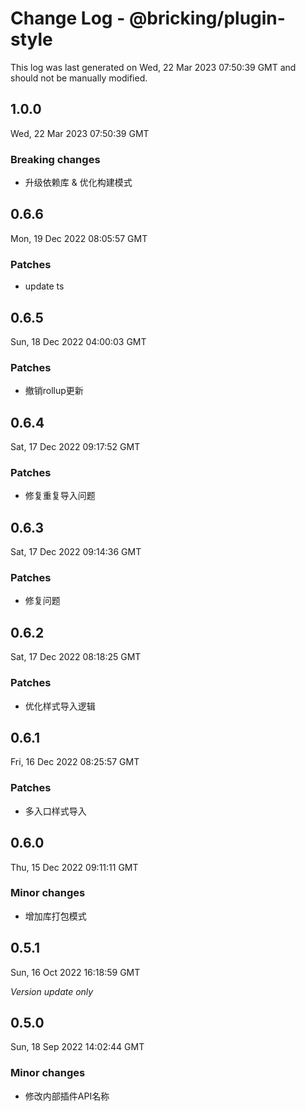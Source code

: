 # Change Log - @bricking/plugin-style

This log was last generated on Wed, 22 Mar 2023 07:50:39 GMT and should not be manually modified.

## 1.0.0
Wed, 22 Mar 2023 07:50:39 GMT

### Breaking changes

- 升级依赖库 & 优化构建模式

## 0.6.6
Mon, 19 Dec 2022 08:05:57 GMT

### Patches

- update ts

## 0.6.5
Sun, 18 Dec 2022 04:00:03 GMT

### Patches

- 撤销rollup更新

## 0.6.4
Sat, 17 Dec 2022 09:17:52 GMT

### Patches

- 修复重复导入问题

## 0.6.3
Sat, 17 Dec 2022 09:14:36 GMT

### Patches

- 修复问题

## 0.6.2
Sat, 17 Dec 2022 08:18:25 GMT

### Patches

- 优化样式导入逻辑

## 0.6.1
Fri, 16 Dec 2022 08:25:57 GMT

### Patches

- 多入口样式导入

## 0.6.0
Thu, 15 Dec 2022 09:11:11 GMT

### Minor changes

- 增加库打包模式

## 0.5.1
Sun, 16 Oct 2022 16:18:59 GMT

_Version update only_

## 0.5.0
Sun, 18 Sep 2022 14:02:44 GMT

### Minor changes

- 修改内部插件API名称

